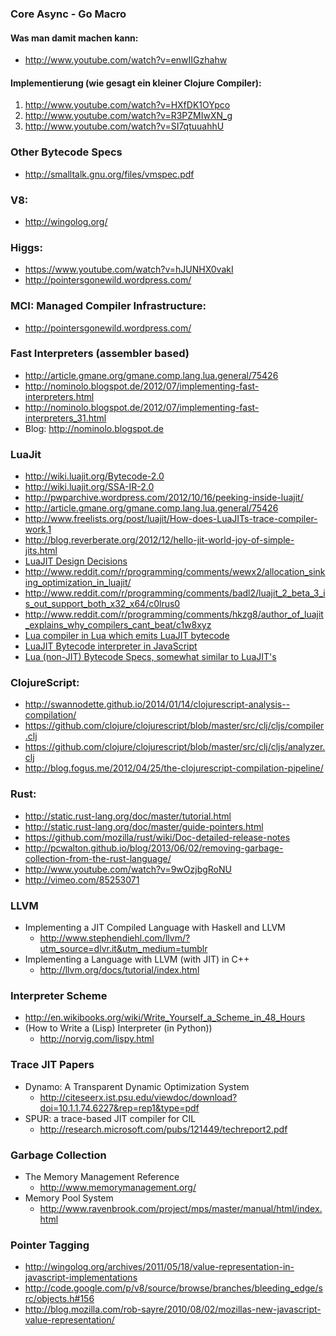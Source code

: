 ### Core Async - Go Macro

#### Was man damit machen kann:

- http://www.youtube.com/watch?v=enwIIGzhahw

#### Implementierung  (wie gesagt ein kleiner Clojure Compiler):

 1. http://www.youtube.com/watch?v=HXfDK1OYpco
 2. http://www.youtube.com/watch?v=R3PZMIwXN_g
 3. http://www.youtube.com/watch?v=SI7qtuuahhU

### Other Bytecode Specs
- http://smalltalk.gnu.org/files/vmspec.pdf

### V8:
- http://wingolog.org/

### Higgs:
- https://www.youtube.com/watch?v=hJUNHX0vakI
- http://pointersgonewild.wordpress.com/

### MCI: Managed Compiler Infrastructure:
- http://pointersgonewild.wordpress.com/

### Fast Interpreters (assembler based)
- http://article.gmane.org/gmane.comp.lang.lua.general/75426
- http://nominolo.blogspot.de/2012/07/implementing-fast-interpreters.html
- http://nominolo.blogspot.de/2012/07/implementing-fast-interpreters_31.html
- Blog: http://nominolo.blogspot.de

### LuaJit

- http://wiki.luajit.org/Bytecode-2.0
- http://wiki.luajit.org/SSA-IR-2.0
- http://pwparchive.wordpress.com/2012/10/16/peeking-inside-luajit/
- http://article.gmane.org/gmane.comp.lang.lua.general/75426
- http://www.freelists.org/post/luajit/How-does-LuaJITs-trace-compiler-work,1
- http://blog.reverberate.org/2012/12/hello-jit-world-joy-of-simple-jits.html
- [LuaJIT Design Decisions](http://lua-users.org/lists/lua-l/2009-11/msg00089.html)
- http://www.reddit.com/r/programming/comments/wewx2/allocation_sinking_optimization_in_luajit/
- http://www.reddit.com/r/programming/comments/badl2/luajit_2_beta_3_is_out_support_both_x32_x64/c0lrus0
- http://www.reddit.com/r/programming/comments/hkzg8/author_of_luajit_explains_why_compilers_cant_beat/c1w8xyz
- [Lua compiler in Lua which emits LuaJIT bytecode](http://www.freelists.org/post/luajit/LuaJIT-Language-Toolkit)
- [LuaJIT Bytecode interpreter in JavaScript](https://github.com/creationix/brozula)
- [Lua (non-JIT) Bytecode Specs, somewhat similar to LuaJIT's](http://luaforge.net/docman/83/98/ANoFrillsIntroToLua51VMInstructions.pdf)

### ClojureScript:
- http://swannodette.github.io/2014/01/14/clojurescript-analysis--compilation/
- https://github.com/clojure/clojurescript/blob/master/src/clj/cljs/compiler.clj
- https://github.com/clojure/clojurescript/blob/master/src/clj/cljs/analyzer.clj
- http://blog.fogus.me/2012/04/25/the-clojurescript-compilation-pipeline/

### Rust:
- http://static.rust-lang.org/doc/master/tutorial.html
- http://static.rust-lang.org/doc/master/guide-pointers.html
- https://github.com/mozilla/rust/wiki/Doc-detailed-release-notes
- http://pcwalton.github.io/blog/2013/06/02/removing-garbage-collection-from-the-rust-language/
- http://www.youtube.com/watch?v=9wOzjbgRoNU
- http://vimeo.com/85253071

### LLVM

- Implementing a JIT Compiled Language with Haskell and LLVM
  * http://www.stephendiehl.com/llvm/?utm_source=dlvr.it&utm_medium=tumblr
- Implementing a Language with LLVM (with JIT) in C++ 
  * http://llvm.org/docs/tutorial/index.html
  
### Interpreter Scheme  

- http://en.wikibooks.org/wiki/Write_Yourself_a_Scheme_in_48_Hours
- (How to Write a (Lisp) Interpreter (in Python))
   * http://norvig.com/lispy.html

### Trace JIT Papers

- Dynamo: A Transparent Dynamic Optimization System
  * http://citeseerx.ist.psu.edu/viewdoc/download?doi=10.1.1.74.6227&rep=rep1&type=pdf
- SPUR: a trace-based JIT compiler for CIL
  * http://research.microsoft.com/pubs/121449/techreport2.pdf


### Garbage Collection

- The Memory Management Reference
   * http://www.memorymanagement.org/
- Memory Pool System
   * http://www.ravenbrook.com/project/mps/master/manual/html/index.html

### Pointer Tagging

- http://wingolog.org/archives/2011/05/18/value-representation-in-javascript-implementations
- http://code.google.com/p/v8/source/browse/branches/bleeding_edge/src/objects.h#156
- http://blog.mozilla.com/rob-sayre/2010/08/02/mozillas-new-javascript-value-representation/
